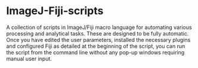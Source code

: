 # ImageJ-Fiji-scripts
A collection of scripts in ImageJ/Fiji macro language for automating various processing and analytical tasks. These are designed to be fully automatic. Once you have edited the user parameters, installed the necessary plugins and configured Fiji as detailed at the beginning of the script, you can run the script from the command line without any pop-up windows requiring manual user input.
